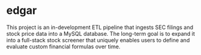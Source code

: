# edgar
This project is an in-development ETL pipeline that ingests SEC filings and stock price data into a MySQL database. The long-term goal is to expand it into a full-stack stock screener that uniquely enables users to define and evaluate custom financial formulas over time.
